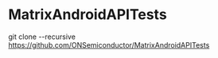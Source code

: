 # MatrixAndroidAPITests

git clone --recursive https://github.com/ONSemiconductor/MatrixAndroidAPITests
